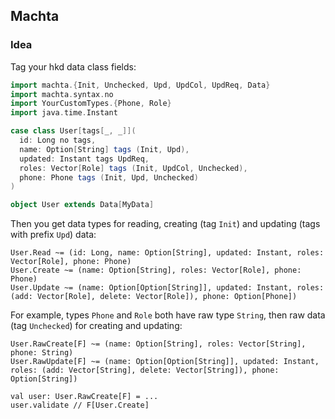 ## Machta

### Idea
Tag your hkd data class fields:

```scala
import machta.{Init, Unchecked, Upd, UpdCol, UpdReq, Data}
import machta.syntax.no
import YourCustomTypes.{Phone, Role}
import java.time.Instant

case class User[tags[_, _]](
  id: Long no tags,
  name: Option[String] tags (Init, Upd),
  updated: Instant tags UpdReq,
  roles: Vector[Role] tags (Init, UpdCol, Unchecked),
  phone: Phone tags (Init, Upd, Unchecked)
)

object User extends Data[MyData]
```
Then you get data types for reading, creating (tag `Init`) and updating (tags with prefix `Upd`) data:
```
User.Read ~= (id: Long, name: Option[String], updated: Instant, roles: Vector[Role], phone: Phone)
User.Create ~= (name: Option[String], roles: Vector[Role], phone: Phone)
User.Update ~= (name: Option[Option[String]], updated: Instant, roles: (add: Vector[Role], delete: Vector[Role]), phone: Option[Phone])
```
For example, types `Phone` and `Role` both have raw type `String`, then raw data (tag `Unchecked`) for creating and updating:
```
User.RawCreate[F] ~= (name: Option[String], roles: Vector[String], phone: String)
User.RawUpdate[F] ~= (name: Option[Option[String]], updated: Instant, roles: (add: Vector[String], delete: Vector[String]), phone: Option[String])

val user: User.RawCreate[F] = ...
user.validate // F[User.Create]
```
